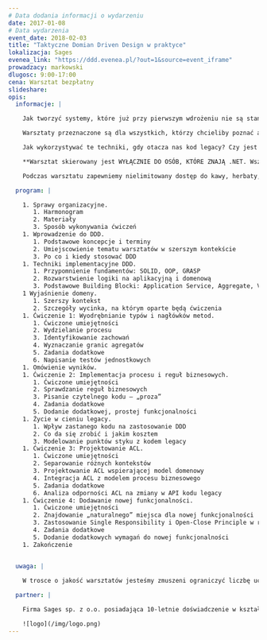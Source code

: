 ```yaml
---
# Data dodania informacji o wydarzeniu
date: 2017-01-08
# Data wydarzenia
event_date: 2018-02-03
title: "Taktyczne Domian Driven Design w praktyce"
lokalizacja: Sages
evenea_link: "https://ddd.evenea.pl/?out=1&source=event_iframe"
prowadzacy: markowski
dlugosc: 9:00-17:00
cena: Warsztat bezpłatny
slideshare:
opis:
  informacje: |

    Jak tworzyć systemy, które już przy pierwszym wdrożeniu nie są standardowym spaghetti? Jak projektować model, który da się później utrzymywać? Jak programować obiektowo, a nie tylko wykorzystywać obiektowe języki programowania?

    Warsztaty przeznaczone są dla wszystkich, którzy chcieliby poznać alternatywę dla anemicznych encji i rozrastających się w nieskończoność serwisów. Spojrzymy z lotu ptaka na to, co oferuje DDD i do czego może się to przydać. Bardziej szczegółowo zapoznamy się z podstawowymi „wzorcami taktycznymi” i przećwiczymy ich implementację w praktyce. Dla tych, którzy nie zetknęli się jeszcze z DDD będzie to duża dawka teorii podana w formie ćwiczeń i gotowych rozwiązań implementacyjnych. Dla tych, którzy teorię mają już opanowaną, będzie to okazja, żeby sprawdzić i pogłębić swoje umiejętności na realistycznym i nietrywialnym przykładzie.

    Jak wykorzystywać te techniki, gdy otacza nas kod legacy? Czy jest to w ogóle wykonalne i czy warto to robić? W trakcie warsztatów zajmiemy się również problemami codziennego życia w cieniu legacy. Zastanowimy się jak wykroić sobie obszar, w którym można zrobić naprawdę dobry model oraz jak łączyć go z zastanym kodem. Omówimy jedną z technik separowania kontekstów oraz zalety i koszty związane z jej stosowaniem.

    **Warsztat skierowany jest WYŁĄCZNIE DO OSÓB, KTÓRE ZNAJĄ .NET. Wszystkie ćwiczenia będą wykonywane w tej technologii, więc osoby, które jej nie znają, nie poradzą sobie na warsztacie.**

    Podczas warsztatu zapewniemy nielimitowany dostęp do kawy, herbaty, wody. W porze obiadowej zapewniamy pizzę.

  program: |

    1. Sprawy organizacyjne.
       1. Harmonogram
       2. Materiały
       3. Sposób wykonywania ćwiczeń
    1. Wprowadzenie do DDD.
       1. Podstawowe koncepcje i terminy
       2. Umiejscowienie tematu warsztatów w szerszym kontekście
       3. Po co i kiedy stosować DDD
    1. Techniki implementacyjne DDD.
       1. Przypomnienie fundamentów: SOLID, OOP, GRASP
       2. Rozwarstwienie logiki na aplikacyjną i domenową
       3. Podstawowe Building Blocki: Application Service, Aggregate, Value Object, Domain Service
    1 Wyjaśnienie domeny.
       1. Szerszy kontekst
       2. Szczegóły wycinka, na którym oparte będą ćwiczenia
    1. Ćwiczenie 1: Wyodrębnianie typów i nagłówków metod.
       1. Ćwiczone umiejętności
       2. Wydzielanie procesu
       3. Identyfikowanie zachowań
       4. Wyznaczanie granic agregatów
       5. Zadania dodatkowe
       6. Napisanie testów jednostkowych
    1. Omówienie wyników.
    1. Ćwiczenie 2: Implementacja procesu i reguł biznesowych.
       1. Ćwiczone umiejętności
       2. Sprawdzanie reguł biznesowych
       3. Pisanie czytelnego kodu – „proza”
       4. Zadania dodatkowe
       5. Dodanie dodatkowej, prostej funkcjonalności
    1. Życie w cieniu legacy.
       1. Wpływ zastanego kodu na zastosowanie DDD
       2. Co da się zrobić i jakim kosztem
       3. Modelowanie punktów styku z kodem legacy
    1. Ćwiczenie 3: Projektowanie ACL.
       1. Ćwiczone umiejętności
       2. Separowanie różnych kontekstów
       3. Projektowanie ACL wspierającej model domenowy
       4. Integracja ACL z modelem procesu biznesowego
       5. Zadania dodatkowe
       6. Analiza odporności ACL na zmiany w API kodu legacy
    1. Ćwiczenie 4: Dodawanie nowej funkcjonalności.
       1. Ćwiczone umiejętności
       2. Znajdowanie „naturalnego” miejsca dla nowej funkcjonalności
       3. Zastosowanie Single Responsibility i Open-Close Principle w rzeczywistym świecie
       4. Zadania dodatkowe
       5. Dodanie dodatkowych wymagań do nowej funkcjonalności
    1. Zakończenie


  uwaga: |
 
    W trosce o jakość warsztatów jesteśmy zmuszeni ograniczyć liczbę uczestników. **Kwalifikacja odbywa się na podstawie odpowiedzi udzielonych w formularzu zgłoszeniowym oraz - w dalszym kroku - kolejności zgłoszeń.** Potwierdzenie udziału w warsztatach wraz z instrukcją przygotowania środowiska otrzymasz najpóźniej na 7 dni przed planowaną datą wydarzenia.

  partner: |

    Firma Sages sp. z o.o. posiadająca 10-letnie doświadczenie w kształceniu kadr w branży IT. Specjalizuje się w prowadzeniu szkoleń technologicznych otwartych i dedykowanych, których cechą wspólną niezależnie od tematyki szkolenia jest warsztatowa formuła zajęć koncentrująca się na przekazaniu praktycznych umiejętności uczestnikom. Prowadzi także dedykowane projekty reedukacyjne oraz współpracuje z uczelniami wyższymi wspierając realizację zaawansowanych przedmiotów programistycznych, a także prowadząc studia podyplomowe (Politechnika Warszawska, studia z obszaru Big Data). Sages jest stałym organizatorem eventów branżowych dla profesjonalistów IT w ramach inicjatywy Stacja.IT.

    ![logo](/img/logo.png)
---
```

